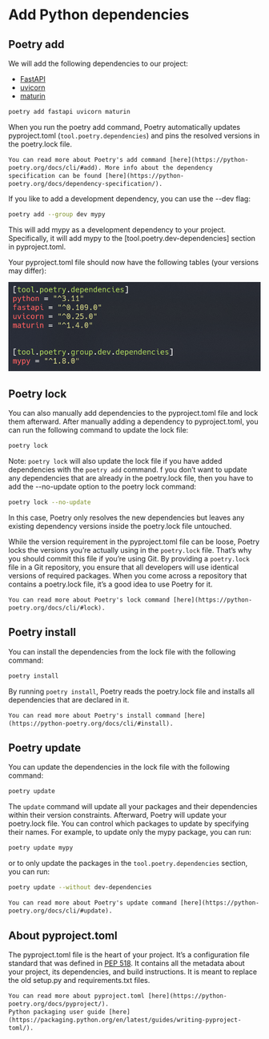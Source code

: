 # Add Python dependencies

## Poetry add

We will add the following dependencies to our project:

- [FastAPI](https://fastapi.tiangolo.com/)
- [uvicorn](https://www.uvicorn.org/)
- [maturin](https://www.maturin.rs/)

```bash
poetry add fastapi uvicorn maturin
```

When you run the poetry add command, Poetry automatically updates pyproject.toml (`tool.poetry.dependencies`) and pins the resolved versions in the poetry.lock file.

```admonish info title="Poetry's add command and dependency specification"
You can read more about Poetry's add command [here](https://python-poetry.org/docs/cli/#add). More info about the dependency specification can be found [here](https://python-poetry.org/docs/dependency-specification/).
```

If you like to add a development dependency, you can use the --dev flag:

```bash
poetry add --group dev mypy
```

This will add mypy as a development dependency to your project. Specifically, it will add mypy to the [tool.poetry.dev-dependencies] section in pyproject.toml.

Your pyproject.toml file should now have the following tables (your versions may differ):

![image](../images/poetry_add.png)

## Poetry lock

You can also manually add dependencies to the pyproject.toml file and lock them afterward. After manually adding a dependency to pyproject.toml, you can run the following command to update the lock file:

```bash
poetry lock
```

Note: `poetry lock` will also update the lock file if you have added dependencies with the `poetry add` command. f you don’t want to update any dependencies that are already in the poetry.lock file, then you have to add the --no-update option to the poetry lock command:

```bash
poetry lock --no-update
```

In this case, Poetry only resolves the new dependencies but leaves any existing dependency versions inside the poetry.lock file untouched.

While the version requirement in the pyproject.toml file can be loose, Poetry locks the versions you’re actually using in the `poetry.lock` file. That’s why you should commit this file if you’re using Git. By providing a `poetry.lock` file in a Git repository, you ensure that all developers will use identical versions of required packages. When you come across a repository that contains a poetry.lock file, it’s a good idea to use Poetry for it.

```admonish info title="Poetry's lock command"
You can read more about Poetry's lock command [here](https://python-poetry.org/docs/cli/#lock).  
```

## Poetry install

You can install the dependencies from the lock file with the following command:

```bash
poetry install
```

By running `poetry install`, Poetry reads the poetry.lock file and installs all dependencies that are declared in it.

```admonish info title="Poetry's install command"
You can read more about Poetry's install command [here](https://python-poetry.org/docs/cli/#install).
```

## Poetry update

You can update the dependencies in the lock file with the following command:

```bash
poetry update
```

The `update` command will update all your packages and their dependencies within their version constraints. Afterward, Poetry will update your poetry.lock file. You can control which packages to update by specifying their names. For example, to update only the mypy package, you can run:

```bash
poetry update mypy
```

or to only update the packages in the `tool.poetry.dependencies` section, you can run:

```bash
poetry update --without dev-dependencies
```

```admonish info title="Poetry's update command"
You can read more about Poetry's update command [here](https://python-poetry.org/docs/cli/#update).
```

## About pyproject.toml

The pyproject.toml file is the heart of your project. It’s a configuration file standard that was defined in [PEP 518](https://peps.python.org/pep-0518/). It contains all the metadata about your project, its dependencies, and build instructions. It is meant to replace the old setup.py and requirements.txt files.

```admonish info title="pyproject.toml and Python packaging"
You can read more about pyproject.toml [here](https://python-poetry.org/docs/pyproject/).
Python packaging user guide [here](https://packaging.python.org/en/latest/guides/writing-pyproject-toml/).
```

